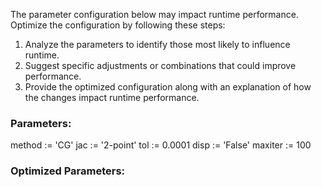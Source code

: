 
The parameter configuration below may impact runtime performance. Optimize the configuration by following these steps:
1. Analyze the parameters to identify those most likely to influence runtime.
2. Suggest specific adjustments or combinations that could improve performance.
3. Provide the optimized configuration along with an explanation of how the changes impact runtime performance.

### Parameters:
method := 'CG'
jac := '2-point'
tol := 0.0001
disp := 'False'
maxiter := 100


### Optimized Parameters:
